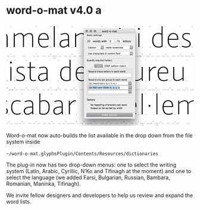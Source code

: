 # word-o-mat v4.0 a 

![word-o-mat screenshot](/screenshotGlyphs.png)

Word-o-mat now auto-builds the list available in the drop down from the file system inside 

` ~/word-o-mat.glyphsPlugin/Contents/Resources/dictionaries `

The plug-in now has two drop-down menus: one to select the writing system (Latin, Arabic, Cyrillic, N’Ko and Tifinagh at the moment) and one to select the language (we added Farsi, Bulgarian, Russian, Bambara, Romanian, Maninka, Tifinagh). 

We invite fellow designers and developers to help us review and expand the word lists.
